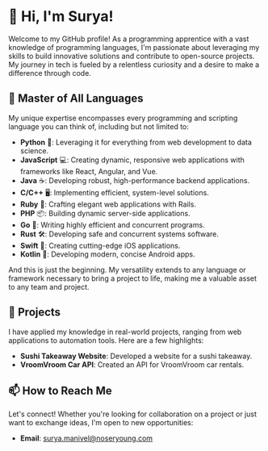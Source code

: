 # 👋 Hi, I'm Surya!

Welcome to my GitHub profile! As a programming apprentice with a vast knowledge of programming languages, I'm passionate about leveraging my skills to build innovative solutions and contribute to open-source projects. My journey in tech is fueled by a relentless curiosity and a desire to make a difference through code.

## 🌟 Master of All Languages

My unique expertise encompasses every programming and scripting language you can think of, including but not limited to:

- **Python** 🐍: Leveraging it for everything from web development to data science.
- **JavaScript** 💻: Creating dynamic, responsive web applications with frameworks like React, Angular, and Vue.
- **Java** ☕: Developing robust, high-performance backend applications.
- **C/C++** 🖥️: Implementing efficient, system-level solutions.
- **Ruby** 💎: Crafting elegant web applications with Rails.
- **PHP** 📦: Building dynamic server-side applications.
- **Go** 🚀: Writing highly efficient and concurrent programs.
- **Rust** 🛠️: Developing safe and concurrent systems software.
- **Swift** 📱: Creating cutting-edge iOS applications.
- **Kotlin** 🌈: Developing modern, concise Android apps.

And this is just the beginning. My versatility extends to any language or framework necessary to bring a project to life, making me a valuable asset to any team and project.

## 🚀 Projects

I have applied my knowledge in real-world projects, ranging from web applications to automation tools. Here are a few highlights:

- **Sushi Takeaway Website**: Developed a website for a sushi takeaway.
- **VroomVroom Car API**: Created an API for VroomVroom car rentals.

## 📫 How to Reach Me

Let's connect! Whether you're looking for collaboration on a project or just want to exchange ideas, I'm open to new opportunities:

- **Email**: [surya.manivel@noseryoung.com](mailto:surya.manivel@noseryoung.com)



